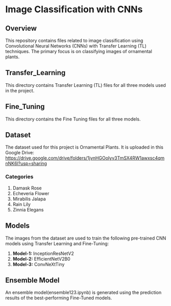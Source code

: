 # Image Classification with CNNs

## Overview

This repository contains files related to image classification using Convolutional Neural Networks (CNNs) with Transfer Learning (TL) techniques. The primary focus is on classifying images of ornamental plants.

## Transfer_Learning

This directory contains Transfer Learning (TL) files for all three models used in the project.

## Fine_Tuning

This directory contains the Fine Tuning files for all three models.


## Dataset

The dataset used for this project is Ornamental Plants.
It is uploaded in this Google Drive: https://drive.google.com/drive/folders/1jvnHGOoIyv3TmSX4RW1awxsc4qmnNK6l?usp=sharing

### Categories

1. Damask Rose
2. Echeveria Flower
3. Mirabilis Jalapa
4. Rain Lily
5. Zinnia Elegans

## Models

The images from the dataset are used to train the following pre-trained CNN models using Transfer Learning and Fine-Tuning:

1. **Model-1:** InceptionResNetV2
2. **Model-2:** EfficientNetV2B0
3. **Model-3:** ConvNeXtTiny

## Ensemble Model

An ensemble model(ensemble123.ipynb) is generated using the prediction results of the best-performing Fine-Tuned models.
